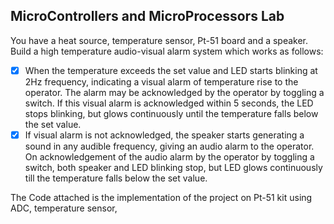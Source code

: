 ## MicroControllers and MicroProcessors Lab

You have a heat source, temperature sensor, Pt-51 board and a speaker. Build a high temperature audio-visual alarm
system which works as follows:
  - [x] When the temperature exceeds the set value and LED starts blinking at 2Hz frequency, indicating a visual alarm
of temperature rise to the operator. The alarm may be acknowledged by the operator by toggling a switch. If
this visual alarm is acknowledged within 5 seconds, the LED stops blinking, but glows continuously until the
temperature falls below the set value.
  - [x] If visual alarm is not acknowledged, the speaker starts generating a sound in any audible frequency, giving an
audio alarm to the operator. On acknowledgement of the audio alarm by the operator by toggling a switch, both
speaker and LED blinking stop, but LED glows continuously till the temperature falls below the set value.

The Code attached is the implementation of the project on Pt-51 kit using ADC, temperature sensor, 
